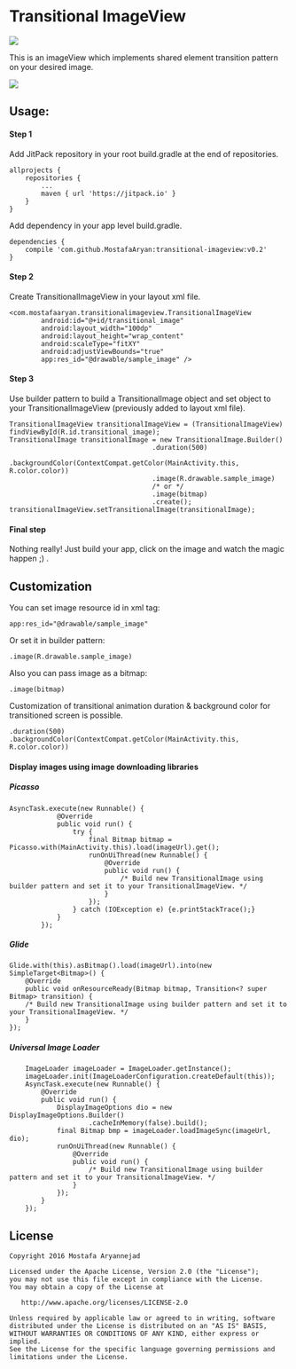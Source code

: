# Transitional ImageView

[![](https://jitpack.io/v/mostafaaryannejad/transitional-imageview.svg)](https://jitpack.io/#mostafaaryannejad/transitional-imageview)


This is an imageView which implements shared element transition pattern on your desired image.
 
 
 ![](https://github.com/MostafaAryan/transitional-imageview/blob/master/app/src/main/res/drawable/shoe_app_demo.gif?raw=true)  
  
  
  
  
## Usage:
#### Step 1

Add JitPack repository in your root build.gradle at the end of repositories.

    allprojects {
        repositories {
    	    ...
    	    maven { url 'https://jitpack.io' }
        }
    }
   
Add dependency in your app level build.gradle.

    dependencies {
        compile 'com.github.MostafaAryan:transitional-imageview:v0.2'
    }

#### Step 2
Create TransitionalImageView in your layout xml file.

    <com.mostafaaryan.transitionalimageview.TransitionalImageView
            android:id="@+id/transitional_image"
            android:layout_width="100dp"
            android:layout_height="wrap_content"
            android:scaleType="fitXY"
            android:adjustViewBounds="true"
            app:res_id="@drawable/sample_image" />
            
#### Step 3
Use builder pattern to build a TransitionalImage object and set object to your TransitionalImageView (previously added to layout xml file).

    TransitionalImageView transitionalImageView = (TransitionalImageView) findViewById(R.id.transitional_image);
    TransitionalImage transitionalImage = new TransitionalImage.Builder()
                                        .duration(500)
                                        .backgroundColor(ContextCompat.getColor(MainActivity.this, R.color.color))
                                        .image(R.drawable.sample_image)
                                        /* or */
                                        .image(bitmap)
                                        .create();
    transitionalImageView.setTransitionalImage(transitionalImage);
    
#### Final step
Nothing really! Just build your app, click on the image and watch the magic happen ;) .

## Customization

You can set image resource id in xml tag:

    app:res_id="@drawable/sample_image"
    
Or set it in builder pattern:

    .image(R.drawable.sample_image)
    
Also you can pass image as a bitmap:

    .image(bitmap)
    
Customization of transitional animation duration & background color for transitioned screen is possible.

    .duration(500)
    .backgroundColor(ContextCompat.getColor(MainActivity.this, R.color.color))


#### Display images using image downloading libraries

##### Picasso
    AsyncTask.execute(new Runnable() {
                @Override
                public void run() {
                    try {
                        final Bitmap bitmap = Picasso.with(MainActivity.this).load(imageUrl).get();
                        runOnUiThread(new Runnable() {
                            @Override
                            public void run() {
                                /* Build new TransitionalImage using builder pattern and set it to your TransitionalImageView. */
                            }
                        });
                    } catch (IOException e) {e.printStackTrace();}
                }
            });
         
##### Glide
    Glide.with(this).asBitmap().load(imageUrl).into(new SimpleTarget<Bitmap>() {
        @Override
        public void onResourceReady(Bitmap bitmap, Transition<? super Bitmap> transition) {
        /* Build new TransitionalImage using builder pattern and set it to your TransitionalImageView. */
        }
    });
    
##### Universal Image Loader

        ImageLoader imageLoader = ImageLoader.getInstance();
        imageLoader.init(ImageLoaderConfiguration.createDefault(this));
        AsyncTask.execute(new Runnable() {
            @Override
            public void run() {
                DisplayImageOptions dio = new DisplayImageOptions.Builder()
                        .cacheInMemory(false).build();
                final Bitmap bmp = imageLoader.loadImageSync(imageUrl, dio);
                runOnUiThread(new Runnable() {
                    @Override
                    public void run() {
                        /* Build new TransitionalImage using builder pattern and set it to your TransitionalImageView. */                    
                    }
                });
            }
        });
        
        
## License


```
Copyright 2016 Mostafa Aryannejad

Licensed under the Apache License, Version 2.0 (the "License");
you may not use this file except in compliance with the License.
You may obtain a copy of the License at

   http://www.apache.org/licenses/LICENSE-2.0

Unless required by applicable law or agreed to in writing, software
distributed under the License is distributed on an "AS IS" BASIS,
WITHOUT WARRANTIES OR CONDITIONS OF ANY KIND, either express or implied.
See the License for the specific language governing permissions and
limitations under the License.    
```
